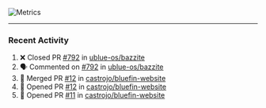 ![Metrics](https://metrics.lecoq.io/KyleGospo?template=classic&base=header%2C%20activity%2C%20community%2C%20repositories%2C%20metadata&base.indepth=false&base.hireable=false&base.skip=false&config.timezone=America%2FLos_Angeles)

---
### Recent Activity
<!--START_SECTION:activity-->
1. ❌ Closed PR [#792](https://github.com/ublue-os/bazzite/pull/792) in [ublue-os/bazzite](https://github.com/ublue-os/bazzite)
2. 🗣 Commented on [#792](https://github.com/ublue-os/bazzite/pull/792#issuecomment-1958460335) in [ublue-os/bazzite](https://github.com/ublue-os/bazzite)
3. 🎉 Merged PR [#12](https://github.com/castrojo/bluefin-website/pull/12) in [castrojo/bluefin-website](https://github.com/castrojo/bluefin-website)
4. 💪 Opened PR [#12](https://github.com/castrojo/bluefin-website/pull/12) in [castrojo/bluefin-website](https://github.com/castrojo/bluefin-website)
5. 💪 Opened PR [#11](https://github.com/castrojo/bluefin-website/pull/11) in [castrojo/bluefin-website](https://github.com/castrojo/bluefin-website)
<!--END_SECTION:activity-->
